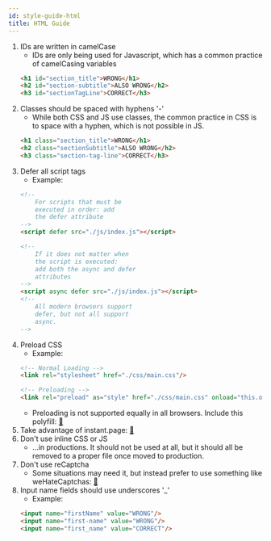 ```yaml
---
id: style-guide-html
title: HTML Guide
---
```

1. IDs are written in camelCase
    * IDs are only being used for Javascript, which has a common practice of camelCasing variables
    ```html
    <h1 id="section_title">WRONG</h1>
    <h2 id="section-subtitle">ALSO WRONG</h2>
    <h3 id="sectionTagLine">CORRECT</h3>
    ```
2. Classes should be spaced with hyphens '-'
    * While both CSS and JS use classes, the common practice in CSS is to space with a hyphen, which is not possible in JS.
    ```html
    <h1 class="section_title">WRONG</h1>
    <h2 class="sectionSubtitle">ALSO WRONG</h2>
    <h3 class="section-tag-line">CORRECT</h3>
    ```
3. Defer all script tags
    *  Example:
    ```html
    <!--
        For scripts that must be
        executed in order: add
        the defer attribute
    -->
    <script defer src="./js/index.js"></script>
    
    <!--
        If it does not matter when
        the script is executed:
        add both the async and defer
        attributes
    -->
    <script async defer src="./js/index.js"></script>
    <!--
        All modern browsers support
        defer, but not all support
        async.
    -->
    ```
4. Preload CSS
    * Example:
    ```html
    <!-- Normal Loading -->
    <link rel="stylesheet" href="./css/main.css"/>

    <!-- Preloading -->
    <link rel="preload" as="style" href="./css/main.css" onload="this.onload=null;this.rel='stylesheet';"/>
    ```
    * Preloading is not supported equally in all browsers. Include this polyfill: [:pencil:](https://github.com/filamentgroup/loadCSS/blob/master/src/cssrelpreload.js)
5. Take advantage of instant.page: [:link:](https://instant.page/)
6. Don't use inline CSS or JS
    * ...in productions. It should not be used at all, but it should all be removed to a proper file once moved to production.
7. Don't use reCaptcha
    * Some situations may need it, but instead prefer to use something like weHateCaptchas: [:link:](https://wehatecaptchas.com/)
8. Input name fields should use underscores '_'
    * Example:
    ```html
    <input name="firstName" value="WRONG"/>
    <input name="first-name" value="WRONG"/>
    <input name="first_name" value="CORRECT"/>
    ```
